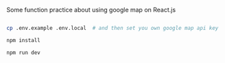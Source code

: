Some function practice about using google map on React.js




```bash

cp .env.example .env.local  # and then set you own google map api key

npm install

npm run dev
```

